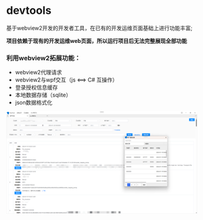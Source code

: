 # devtools
基于webview2开发的开发者工具，在已有的开发运维页面基础上进行功能丰富;

**项目依赖于现有的开发运维web页面，所以运行项目后无法完整展现全部功能**



### 利用webview2拓展功能：

- webview2代理请求
- webview2与wpf交互（js <==> C# 互操作）
- 登录授权信息缓存
- 本地数据存储（sqlite）
- json数据格式化

![log-record](https://raw.githubusercontent.com/Memoyu/devtools/main/doc/log-record.png)
